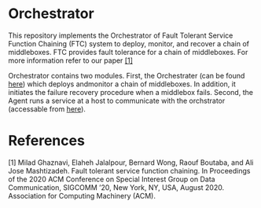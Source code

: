 # Orchestrator

This repository implements the Orchestrator of Fault Tolerant Service Function Chaining (FTC) system to deploy, monitor, and recover a chain of middleboxes. FTC provides fault tolerance for a chain of middleboxes. For more information refer to our paper [[1]](#1)

Orchestrator contains two modules. First, the Orchestrater (can be found [here](src/main/java/org/Orchestrator))
which deploys andmonitor a chain of middleboxes. In addition, it initiates the failure recovery procedure when
a middlebox fails.
Second, the Agent runs a service at a host to communicate with the orchstrator (accessable from [here](src/main/java/org/Agent)).

# References
<a id="1">[1]</a>
Milad Ghaznavi, Elaheh Jalalpour, Bernard Wong, Raouf Boutaba, and Ali Jose Mashtizadeh. Fault tolerant service function chaining. In Proceedings of the 2020 ACM Conference on Special Interest Group on Data Communication, SIGCOMM ’20, New York, NY, USA, August 2020. Association for Computing Machinery (ACM).

